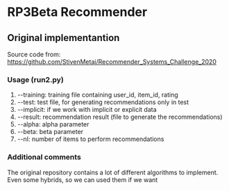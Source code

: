 # RP3Beta Recommender

## Original implementantion

Source code from: https://github.com/StivenMetaj/Recommender_Systems_Challenge_2020


### Usage (run2.py)

1. --training: training file containing user_id, item_id, rating
2. --test: test file, for generating recommendations only in test
3. --implicit: if we work with implicit or explicit data
4. --result: recommendation result (file to generate the recommendations)
5. --alpha: alpha parameter
6. --beta: beta parameter
7. --nI: number of items to perform recommendations

### Additional comments
The original repository contains a lot of different algorithms to implement. Even some hybrids, so we can used them if we want